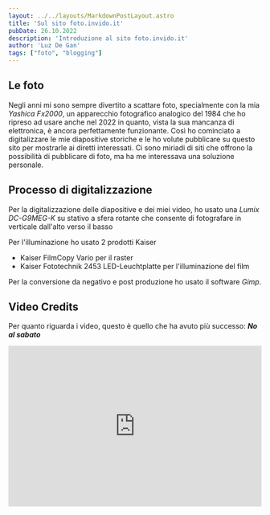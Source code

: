 ```yaml
---
layout: ../../layouts/MarkdownPostLayout.astro
title: 'Sul sito foto.invido.it'
pubDate: 26.10.2022
description: 'Introduzione al sito foto.invido.it'
author: 'Luz De Gan'
tags: ["foto", "blogging"]
---
```

## Le foto

Negli anni mi sono sempre divertito a scattare foto, specialmente con la mia _Yashica Fx2000_,
un apparecchio fotografico analogico del 1984 che ho ripreso ad usare anche nel 2022 in quanto, vista la sua mancanza di 
elettronica, è ancora perfettamente funzionante. Così ho cominciato a 
digitalizzare le mie diapositive storiche e le ho volute pubblicare su questo sito per mostrarle 
ai diretti interessati. Ci sono miriadi di siti che offrono la possibilità di pubblicare 
di foto, ma ha me interessava una soluzione personale. 

## Processo di digitalizzazione

Per la digitalizzazione delle diapositive e dei miei video, ho usato una _Lumix DC-G9MEG-K_
su stativo a sfera rotante che consente di fotografare in verticale dall'alto verso il basso 

Per l'illuminazione ho usato 2 prodotti Kaiser
- Kaiser FilmCopy Vario per il raster
- Kaiser Fototechnik 2453 LED-Leuchtplatte per l'illuminazione del film

Per la conversione da negativo e post produzione ho usato il software _Gimp_.

## Video Credits
Per quanto riguarda i video, questo è quello che ha avuto più successo: _**No al sabato**_

<iframe width="100%" height="320px" src="https://www.youtube.com/embed/bROlBtxBnOU" title="YouTube video player" frameborder="0" allow="accelerometer; autoplay; clipboard-write; encrypted-media; gyroscope; picture-in-picture" allowfullscreen></iframe>